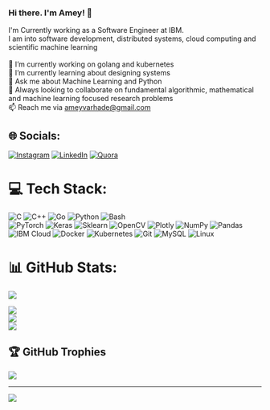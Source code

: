 ### Hi there. I'm Amey! 👋

<!--
**yemaedahrav/yemaedahrav** is a ✨ _special_ ✨ repository because its `README.md` (this file) appears on your GitHub profile.

Here are some ideas to get you started:

- 🔭 I’m currently working on ...
- 🌱 I’m currently learning ...
- 👯 I’m looking to collaborate on ...
- 🤔 I’m looking for help with ...
- 💬 Ask me about ...
- 📫 How to reach me: ...
- 😄 Pronouns: ...
- ⚡ Fun fact: ...

Website for GitHub badges
https://home.aveek.io/GitHub-Profile-Badges/
--> 

I'm Currently working as a Software Engineer at IBM.<br>
I am into software development, distributed systems, cloud computing and scientific machine learning<br><br>
🔭 I’m currently working on golang and kubernetes<br>
🌱 I’m currently learning about designing systems<br>
💬 Ask me about Machine Learning and Python<br>
👯 Always looking to collaborate on fundamental algorithmic, mathematical and machine learning focused research problems<br>
📫 Reach me via ameyvarhade@gmail.com


## 🌐 Socials:
[![Instagram](https://img.shields.io/badge/Instagram-E4405F.svg?style=for-the-badge&logo=Instagram&logoColor=white)](https://instagram.com/ameyvarhade )
[![LinkedIn](https://img.shields.io/badge/LinkedIn-0A66C2.svg?style=for-the-badge&logo=LinkedIn&logoColor=white)](https://linkedin.com/in/amey-varhade)
[![Quora](https://img.shields.io/badge/Quora-B92B27.svg?style=for-the-badge&logo=Quora&logoColor=white)](https://www.quora.com/profile/Amey-Varhade)


# 💻 Tech Stack:
![C](https://img.shields.io/badge/c-%2300599C.svg?style=for-the-badge&logo=c&logoColor=white)
![C++](https://img.shields.io/badge/C%2B%2B-00599C?style=for-the-badge&logo=c%2B%2B&logoColor=white)
![Go](https://img.shields.io/badge/Go-00ADD8?style=for-the-badge&logo=go&logoColor=white)
![Python](https://img.shields.io/badge/python-3670A0?style=for-the-badge&logo=python&logoColor=ffdd54)
![Bash](https://img.shields.io/badge/GNU%20Bash-4EAA25.svg?style=for-the-badge&logo=GNU-Bash&logoColor=white)<br>
![PyTorch](https://img.shields.io/badge/PyTorch-EE4C2C.svg?style=for-the-badge&logo=PyTorch&logoColor=white)
![Keras](https://img.shields.io/badge/Keras-D00000.svg?style=for-the-badge&logo=Keras&logoColor=white)
![Sklearn](https://img.shields.io/badge/scikitlearn-F7931E.svg?style=for-the-badge&logo=scikit-learn&logoColor=white)
![OpenCV](https://img.shields.io/badge/OpenCV-5C3EE8.svg?style=for-the-badge&logo=OpenCV&logoColor=white)
![Plotly](https://img.shields.io/badge/Plotly-%233F4F75.svg?style=for-the-badge&logo=plotly&logoColor=white)
![NumPy](https://img.shields.io/badge/numpy-%23013243.svg?style=for-the-badge&logo=numpy&logoColor=white)
![Pandas](https://img.shields.io/badge/pandas-150458.svg?style=for-the-badge&logo=pandas&logoColor=white)<br>
![IBM Cloud](https://img.shields.io/badge/IBM%20Cloud-1261FE.svg?style=for-the-badge&logo=IBM-Cloud&logoColor=white)
![Docker](https://img.shields.io/badge/Docker-2496ED.svg?style=for-the-badge&logo=Docker&logoColor=white)
![Kubernetes](https://img.shields.io/badge/Kubernetes-326CE5.svg?style=for-the-badge&logo=Kubernetes&logoColor=white)
![Git](https://img.shields.io/badge/Git-F05032.svg?style=for-the-badge&logo=Git&logoColor=white)
![MySQL](https://img.shields.io/badge/mysql-%2300f.svg?style=for-the-badge&logo=mysql&logoColor=white)
![Linux](https://img.shields.io/badge/Linux-FCC624.svg?style=for-the-badge&logo=Linux&logoColor=black)

# 📊 GitHub Stats:
![](https://img.shields.io/github/followers/yemaedahrav.svg?style=social&label=Follow&maxAge=2592000)

![](https://github-readme-stats.vercel.app/api?username=yemaedahrav&theme=dracula&hide_border=true&include_all_commits=false&count_private=false)<br/>
![](https://github-readme-streak-stats.herokuapp.com/?user=yemaedahrav&theme=dracula&hide_border=true)<br/>
![](https://github-readme-stats.vercel.app/api/top-langs/?username=yemaedahrav&theme=dracula&hide_border=true&include_all_commits=false&count_private=false&layout=compact)

## 🏆 GitHub Trophies
![](https://github-profile-trophy.vercel.app/?username=yemaedahrav&theme=radical&no-frame=false&no-bg=true&margin-w=4)


---
[![](https://visitcount.itsvg.in/api?id=yemaedahrav&icon=0&color=0)](https://visitcount.itsvg.in)
